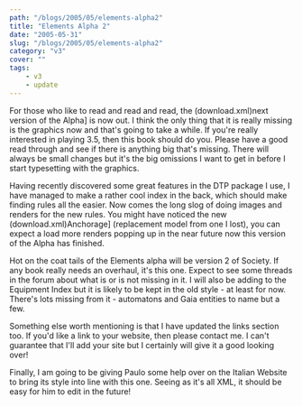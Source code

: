 ```yaml
---
path: "/blogs/2005/05/elements-alpha2"
title: "Elements Alpha 2"
date: "2005-05-31"
slug: "/blogs/2005/05/elements-alpha2"
category: "v3"
cover: ""
tags:
    - v3
    - update
---
```

For those who like to read and read and read, the (download.xml)next version of the Alpha] is now out. I think the only thing that it is really missing is the graphics now and that's going to take a while. If you're really interested in playing 3.5, then this book should do you. Please have a good read through and see if there is anything big that's missing. There will always be small changes but it's the big omissions I want to get in before I start typesetting with the graphics.

Having recently discovered some great features in the DTP package I use, I have managed to make a rather cool index in the back, which should make finding rules all the easier. Now comes the long slog of doing images and renders for the new rules. You might have noticed the new (download.xml)Anchorage] (replacement model from one I lost), you can expect a load more renders popping up in the near future now this version of the Alpha has finished.

Hot on the coat tails of the Elements alpha will be version 2 of Society. If any book really needs an overhaul, it's this one. Expect to see some threads in the forum about what is or is not missing in it. I will also be adding to the Equipment Index but it is likely to be kept in the old style - at least for now. There's lots missing from it - automatons and Gaia entities to name but a few.

Something else worth mentioning is that I have updated the links section too. If you'd like a link to your website, then please contact me. I can't guarantee that I'll add your site but I certainly will give it a good looking over!

Finally, I am going to be giving Paulo some help over on the Italian Website to bring its style into line with this one. Seeing as it's all XML, it should be easy for him to edit in the future!